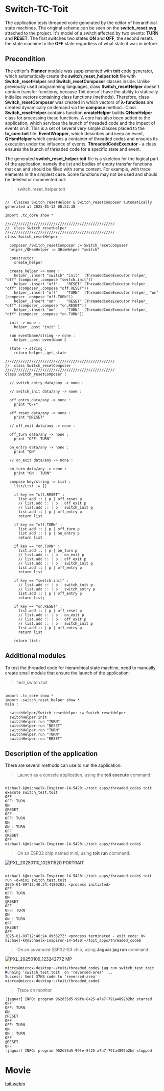 # Switch-TC-Toit

The application tests threaded code generated by the editor of hierarchical state machines. The original scheme can be seen on the __switch_reset.svg__ attached to the project. It's model of a switch affected by two events: __TURN__ and __RESET__. The first switches two states __ON__ and __OFF__, the second resets the state machine to the __OFF__ state regardless of what state it was in before.

## Precondition

The editor's __Planner__ module was supplemented with __toit__ code generator, which automatically create the __switch_reset_helper.toit__ file with __Switch_resetHelper__ and __Switch_resetComposer__ classes inside. Unlike previously used programming languages, class __Switch_resetHelper__ doesn't contain transfer functions, because Toit doesn't have the ability to statically initialize vectors containing class functions (methods). Therefore, class __Switch_resetComposer__ was created in which vectors of __λ-functions__ are created dynamically on demand via the __compose__ method.. Class __Switch_resetHelper__ contains function __createHelper__ builds __QHsmHelper__ class for processing these functions. A core has also been added to the application, which services the launch of threaded code and the impact of events on it. This is a set of several very simple classes placed to the __tc_core.toit__ file: __EventWrapper__, which describes and keep an event, __QHsmHelper__ which contains a container of threaded codes and ensures its execution under the influence of events, __ThreadedCodeExecutor__ - a class ensures the launch of threaded code for a specific state and event.

The generated __switch_reset_helper.toit__ file is a skeleton for the logical part of the application, namely the list and bodies of empty transfer functions that can and should be filled with some content. For example, with trace elements in the simplest case. Some functions may not be used and should be deleted or commented out:

>switch_reset_helper.toit

```toit

//	Classes Switch_resetHelper & Switch_resetComposer automatically generated at 2025-01-12 08:22:38

import .tc_core show *

//////////////////////////////////////////////////
//  class Switch_resetHelper
//////////////////////////////////////////////////    
class Switch_resetHelper :

  composer_/Switch_resetComposer := Switch_resetComposer
  helper_/QHsmHelper := QHsmHelper "switch"

  constructor :
    create_helper

  create_helper -> none :
    helper_.insert "switch" "init"  (ThreadedCodeExecutor helper_ "off" (composer_.compose "switch.init"))
    helper_.insert "off"    "RESET" (ThreadedCodeExecutor helper_ "off" (composer_.compose "off.RESET"))
    helper_.insert "off"    "TURN"  (ThreadedCodeExecutor helper_ "on"  (composer_.compose "off.TURN"))
    helper_.insert "on"     "RESET" (ThreadedCodeExecutor helper_ "off" (composer_.compose "on.RESET"))
    helper_.insert "on"     "TURN"  (ThreadedCodeExecutor helper_ "off" (composer_.compose "on.TURN"))

  init -> none :
    helper_.post "init" 1

  run eventName/string -> none :
    helper_.post eventName 2

  state -> string :
    return helper_.get_state
    
//////////////////////////////////////////////////
//  class Switch_resetComposer
//////////////////////////////////////////////////          
class Switch_resetComposer : 

  // switch_entry data/any -> none :

  // switch_init data/any -> none :
   
  off_entry data/any -> none :
    print "OFF"

  off_reset data/any -> none :
    print "@RESET"

  // off_exit data/any -> none :

  off_turn data/any -> none :
    print "OFF: TURN"

  on_entry data/any -> none :
    print "ON"

  // on_exit data/any -> none :

  on_turn data/any -> none :
    print "ON : TURN"

  compose key/string -> List :
    list/List := []
    
    if key == "off.RESET" :
      list.add :: | p | off_reset p
      // list.add :: | p | off_exit p
      // list.add :: | p | switch_init p
      list.add :: | p | off_entry p
      return list

    if key == "off.TURN" :
      list.add :: | p | off_turn p
      list.add :: | p | on_entry p
      return list

    if key == "on.TURN" :
      list.add :: | p | on_turn p
      // list.add :: | p | on_exit p
      // list.add :: | p | off_exit p
      // list.add :: | p | switch_init p
      list.add :: | p | off_entry p
      return list

    if key == "switch.init" :
      // list.add :: | p | switch_init p
      // list.add :: | p | switch_entry p
      list.add :: | p | off_entry p
      return list;

    if key == "on.RESET" :
      list.add :: | p | off_reset p
      // list.add :: | p | on_exit p
      // list.add :: | p | off_exit p
      // list.add :: | p | switch_init p
      list.add :: | p | off_entry p
      return list
  
    return list;

```

## Additional modules

To test the threaded code for hierarchical state machine, need to manually create small module that ensure the launch of the application:

>test_switch.toit

```toit

import .tc_core show *
import .switch_reset_helper show *
main :

  switchHelper/Switch_resetHelper := Switch_resetHelper
  switchHelper.init
  switchHelper.run "TURN"
  switchHelper.run "RESET"
  switchHelper.run "TURN"
  switchHelper.run "TURN"
  switchHelper.run "RESET"

```

## Description of the application

There are several methods can use to run the application:

>Launch as a console application, using the __toit execute__ command:

```

michael-k@michaelk-Inspiron-14-5420:~/toit_apps/threaded_code$ toit execute switch_test.toit
OFF
OFF: TURN
ON
@RESET
OFF
OFF: TURN
ON
ON : TURN
OFF
@RESET
OFF
michael-k@michaelk-Inspiron-14-5420:~/toit_apps/threaded_code$

```

>On an ESP32 chip named mini, using __toit run__ command:

![PXL_20250110_102511520 PORTRAIT](https://github.com/user-attachments/assets/e3b7cd0f-675c-4948-85c0-721c1ff7a681)

```

michael-k@michaelk-Inspiron-14-5420:~/toit_apps/threaded_code$ toit run -d=mini switch_test.toit
2025-01-09T12:40:24.418020Z: <process initiated>
OFF
OFF: TURN
ON
@RESET
OFF
OFF: TURN
ON
ON : TURN
OFF
@RESET
OFF
2025-01-09T12:40:24.893627Z: <process terminated - exit code: 0>
michael-k@michaelk-Inspiron-14-5420:~/toit_apps/threaded_code$

```

>On an advanced ESP32-S3 chip, using __Jaguar__ __jag run__ command:

![PXL_20250109_123242772 MP](https://github.com/user-attachments/assets/c8e510a3-3915-4d44-947a-7e132802dd2d)


```
micrcx@micrcx-desktop:~/toit/threaded_code$ jag run switch_test.toit
Running 'switch_test.toit' on 'reversed-area' ...
Success: Sent 37KB code to 'reversed-area'
micrcx@micrcx-desktop:~/toit/threaded_code$

```

>Trace on monitor

```
[jaguar] INFO: program 962d55d5-99fe-8425-a7a7-791a4892b2bd started
OFF
OFF: TURN
ON
@RESET
OFF
OFF: TURN
ON
ON : TURN
OFF
@RESET
OFF
[jaguar] INFO: program 962d55d5-99fe-8425-a7a7-791a4892b2bd stopped

```

# Movie

[toit.webm](https://github.com/user-attachments/assets/3890380f-1b09-4ba1-b776-a82617614269)







